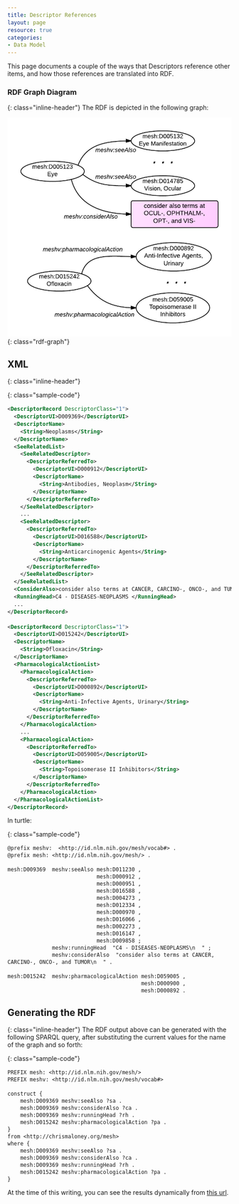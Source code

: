 ```yaml
---
title: Descriptor References
layout: page
resource: true
categories:
- Data Model
---
```


This page documents a couple of the ways that Descriptors reference other items, and how those references are
translated into RDF.

### RDF Graph Diagram
{: class="inline-header"}
The RDF is depicted in the following graph:

![Descriptor References RDF Graph Diagram](images/DescriptorRefs.png){: class="rdf-graph"}



## XML
{: class="inline-header"}

{: class="sample-code"}
```xml
<DescriptorRecord DescriptorClass="1">
  <DescriptorUI>D009369</DescriptorUI>
  <DescriptorName>
    <String>Neoplasms</String>
  </DescriptorName>
  <SeeRelatedList>
    <SeeRelatedDescriptor>
      <DescriptorReferredTo>
        <DescriptorUI>D000912</DescriptorUI>
        <DescriptorName>
          <String>Antibodies, Neoplasm</String>
        </DescriptorName>
      </DescriptorReferredTo>
    </SeeRelatedDescriptor>
    ...
    <SeeRelatedDescriptor>
      <DescriptorReferredTo>
        <DescriptorUI>D016588</DescriptorUI>
        <DescriptorName>
          <String>Anticarcinogenic Agents</String>
        </DescriptorName>
      </DescriptorReferredTo>
    </SeeRelatedDescriptor>
  </SeeRelatedList>
  <ConsiderAlso>consider also terms at CANCER, CARCINO-, ONCO-, and TUMOR </ConsiderAlso>
  <RunningHead>C4 - DISEASES-NEOPLASMS </RunningHead>
  ...
</DescriptorRecord>

<DescriptorRecord DescriptorClass="1">
  <DescriptorUI>D015242</DescriptorUI>
  <DescriptorName>
    <String>Ofloxacin</String>
  </DescriptorName>
  <PharmacologicalActionList>
    <PharmacologicalAction>
      <DescriptorReferredTo>
        <DescriptorUI>D000892</DescriptorUI>
        <DescriptorName>
          <String>Anti-Infective Agents, Urinary</String>
        </DescriptorName>
      </DescriptorReferredTo>
    </PharmacologicalAction>
    ...
    <PharmacologicalAction>
      <DescriptorReferredTo>
        <DescriptorUI>D059005</DescriptorUI>
        <DescriptorName>
          <String>Topoisomerase II Inhibitors</String>
        </DescriptorName>
      </DescriptorReferredTo>
    </PharmacologicalAction>
  </PharmacologicalActionList>
</DescriptorRecord>
```


In turtle:

{: class="sample-code"}
```
@prefix meshv:  <http://id.nlm.nih.gov/mesh/vocab#> .
@prefix mesh: <http://id.nlm.nih.gov/mesh/> .

mesh:D009369  meshv:seeAlso mesh:D011230 ,
                            mesh:D000912 ,
                            mesh:D000951 ,
                            mesh:D016588 ,
                            mesh:D004273 ,
                            mesh:D012334 ,
                            mesh:D000970 ,
                            mesh:D016066 ,
                            mesh:D002273 ,
                            mesh:D016147 ,
                            mesh:D009858 ;
              meshv:runningHead  "C4 - DISEASES-NEOPLASMS\n  " ;
              meshv:considerAlso  "consider also terms at CANCER, CARCINO-, ONCO-, and TUMOR\n  " .

mesh:D015242  meshv:pharmacologicalAction mesh:D059005 ,
                                          mesh:D000900 ,
                                          mesh:D000892 .
```


## Generating the RDF
{: class="inline-header"}
The RDF output above can be generated with the following SPARQL query, after substituting the current values for the name of the graph and so forth:

{: class="sample-code"}
```sparql
PREFIX mesh: <http://id.nlm.nih.gov/mesh/>
PREFIX meshv: <http://id.nlm.nih.gov/mesh/vocab#>

construct {
    mesh:D009369 meshv:seeAlso ?sa .
    mesh:D009369 meshv:considerAlso ?ca .
    mesh:D009369 meshv:runningHead ?rh .
    mesh:D015242 meshv:pharmacologicalAction ?pa .
}
from <http://chrismaloney.org/mesh>
where {
    mesh:D009369 meshv:seeAlso ?sa .
    mesh:D009369 meshv:considerAlso ?ca .
    mesh:D009369 meshv:runningHead ?rh .
    mesh:D015242 meshv:pharmacologicalAction ?pa .
}
```

At the time of this writing, you can see the results dynamically from [this
url](http://jatspan.org:8890/sparql?default-graph-uri=&query=PREFIX%20mesh%3A%20%3Chttp%3A%2F%2Fid.nlm.nih.gov%2Fmesh%2F%3E%0APREFIX%20meshv%3A%20%3Chttp%3A%2F%2Fid.nlm.nih.gov%2Fmesh%2Fvocab%23%3E%0A%0Aconstruct%20%7B%0A%20%20%20%20mesh%3AD009369%20meshv%3AseeAlso%20%3Fsa%20.%0A%20%20%20%20mesh%3AD009369%20meshv%3AconsiderAlso%20%3Fca%20.%0A%20%20%20%20mesh%3AD009369%20meshv%3ArunningHead%20%3Frh%20.%0A%20%20%20%20mesh%3AD015242%20meshv%3ApharmacologicalAction%20%3Fpa%20.%0A%7D%0Afrom%20%3Chttp%3A%2F%2Fchrismaloney.org%2Fmesh%3E%0Awhere%20%7B%0A%20%20%20%20mesh%3AD009369%20meshv%3AseeAlso%20%3Fsa%20.%0A%20%20%20%20mesh%3AD009369%20meshv%3AconsiderAlso%20%3Fca%20.%0A%20%20%20%20mesh%3AD009369%20meshv%3ArunningHead%20%3Frh%20.%0A%20%20%20%20mesh%3AD015242%20meshv%3ApharmacologicalAction%20%3Fpa%20.%0A%7D&format=text%2Frdf%2Bn3&timeout=0&debug=on).